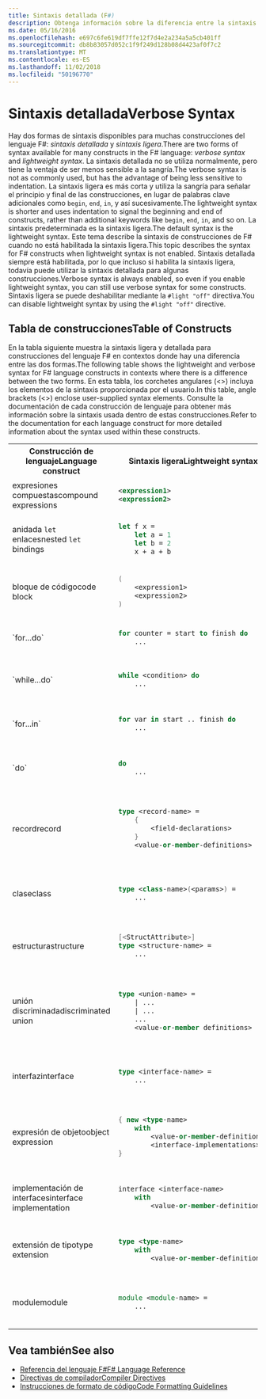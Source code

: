 ```yaml
---
title: Sintaxis detallada (F#)
description: Obtenga información sobre la diferencia entre la sintaxis ligera y detallado en el lenguaje de programación F#.
ms.date: 05/16/2016
ms.openlocfilehash: e697c6fe619df7ffe12f7d4e2a234a5a5cb401ff
ms.sourcegitcommit: db8b83057d052c1f9f249d128b08d4423af0f7c2
ms.translationtype: MT
ms.contentlocale: es-ES
ms.lasthandoff: 11/02/2018
ms.locfileid: "50196770"
---
```

# <a name="verbose-syntax"></a><span data-ttu-id="bacf6-103">Sintaxis detallada</span><span class="sxs-lookup"><span data-stu-id="bacf6-103">Verbose Syntax</span></span>

<span data-ttu-id="bacf6-104">Hay dos formas de sintaxis disponibles para muchas construcciones del lenguaje F#: *sintaxis detallada* y *sintaxis ligera*.</span><span class="sxs-lookup"><span data-stu-id="bacf6-104">There are two forms of syntax available for many constructs in the F# language: *verbose syntax* and *lightweight syntax*.</span></span> <span data-ttu-id="bacf6-105">La sintaxis detallada no se utiliza normalmente, pero tiene la ventaja de ser menos sensible a la sangría.</span><span class="sxs-lookup"><span data-stu-id="bacf6-105">The verbose syntax is not as commonly used, but has the advantage of being less sensitive to indentation.</span></span> <span data-ttu-id="bacf6-106">La sintaxis ligera es más corta y utiliza la sangría para señalar el principio y final de las construcciones, en lugar de palabras clave adicionales como `begin`, `end`, `in`, y así sucesivamente.</span><span class="sxs-lookup"><span data-stu-id="bacf6-106">The lightweight syntax is shorter and uses indentation to signal the beginning and end of constructs, rather than additional keywords like `begin`, `end`, `in`, and so on.</span></span> <span data-ttu-id="bacf6-107">La sintaxis predeterminada es la sintaxis ligera.</span><span class="sxs-lookup"><span data-stu-id="bacf6-107">The default syntax is the lightweight syntax.</span></span> <span data-ttu-id="bacf6-108">Este tema describe la sintaxis de construcciones de F# cuando no está habilitada la sintaxis ligera.</span><span class="sxs-lookup"><span data-stu-id="bacf6-108">This topic describes the syntax for F# constructs when lightweight syntax is not enabled.</span></span> <span data-ttu-id="bacf6-109">Sintaxis detallada siempre está habilitada, por lo que incluso si habilita la sintaxis ligera, todavía puede utilizar la sintaxis detallada para algunas construcciones.</span><span class="sxs-lookup"><span data-stu-id="bacf6-109">Verbose syntax is always enabled, so even if you enable lightweight syntax, you can still use verbose syntax for some constructs.</span></span> <span data-ttu-id="bacf6-110">Sintaxis ligera se puede deshabilitar mediante la `#light "off"` directiva.</span><span class="sxs-lookup"><span data-stu-id="bacf6-110">You can disable lightweight syntax by using the `#light "off"` directive.</span></span>

## <a name="table-of-constructs"></a><span data-ttu-id="bacf6-111">Tabla de construcciones</span><span class="sxs-lookup"><span data-stu-id="bacf6-111">Table of Constructs</span></span>

<span data-ttu-id="bacf6-112">En la tabla siguiente muestra la sintaxis ligera y detallada para construcciones del lenguaje F# en contextos donde hay una diferencia entre las dos formas.</span><span class="sxs-lookup"><span data-stu-id="bacf6-112">The following table shows the lightweight and verbose syntax for F# language constructs in contexts where there is a difference between the two forms.</span></span> <span data-ttu-id="bacf6-113">En esta tabla, los corchetes angulares (&lt;&gt;) incluya los elementos de la sintaxis proporcionada por el usuario.</span><span class="sxs-lookup"><span data-stu-id="bacf6-113">In this table, angle brackets (&lt;&gt;) enclose user-supplied syntax elements.</span></span> <span data-ttu-id="bacf6-114">Consulte la documentación de cada construcción de lenguaje para obtener más información sobre la sintaxis usada dentro de estas construcciones.</span><span class="sxs-lookup"><span data-stu-id="bacf6-114">Refer to the documentation for each language construct for more detailed information about the syntax used within these constructs.</span></span>

<table>
<tr>
<th><span data-ttu-id="bacf6-115">Construcción de lenguaje</span><span class="sxs-lookup"><span data-stu-id="bacf6-115">Language construct</span></span></th>
<th><span data-ttu-id="bacf6-116">Sintaxis ligera</span><span class="sxs-lookup"><span data-stu-id="bacf6-116">Lightweight syntax</span></span></th>
<th><span data-ttu-id="bacf6-117">Sintaxis detallada</span><span class="sxs-lookup"><span data-stu-id="bacf6-117">Verbose syntax</span></span></th>
</tr>
<tr>
<td>
<span data-ttu-id="bacf6-118">expresiones compuestas</span><span class="sxs-lookup"><span data-stu-id="bacf6-118">compound expressions</span></span>
</td>
<td>

```xml
<expression1>
<expression2>
```
</td><td>

```fsharp
<expression1>; <expression2>
```

</td>
</tr>
<tr><td>

<span data-ttu-id="bacf6-119">anidada `let` enlaces</span><span class="sxs-lookup"><span data-stu-id="bacf6-119">nested `let` bindings</span></span>

</td><td>

```fsharp
let f x =
    let a = 1
    let b = 2
    x + a + b
```

</td><td>

```fsharp
let f x =
    let a = 1 in
    let b = 2 in
    x + a + b
```

</td>
</tr>
<tr><td>
<span data-ttu-id="bacf6-120">bloque de código</span><span class="sxs-lookup"><span data-stu-id="bacf6-120">code block</span></span>
</td><td>

```fsharp
(
    <expression1>
    <expression2>
)
```

</td><td>

```fsharp
begin
    <expression1>;
    <expression2>;
end
```
</td>
</tr>
<tr><td>
`for...do`
</td><td>

```fsharp
for counter = start to finish do
    ...
```

</td><td>

```
for counter = start to finish do
    ...
done
```

</td>
</tr>
<tr><td>
`while...do`
</td><td>

```fsharp
while <condition> do
    ...
```

</td><td>

```fsharp
while <condition> do
    ...
done
```

</td>
</tr>
<tr><td>
`for...in`
</td><td>

```fsharp
for var in start .. finish do
    ...
```

</td><td>

```fsharp
for var in start .. finish do
    ...
done
```

</td>
</tr>
<tr><td>
`do`
</td><td>

```fsharp
do
    ...
```

</td><td>

```fsharp
do
    ...
in
```

</td>
</tr>
<tr><td><span data-ttu-id="bacf6-121">record</span><span class="sxs-lookup"><span data-stu-id="bacf6-121">record</span></span>
</td><td>

```fsharp
type <record-name> =
    {
        <field-declarations>
    }
    <value-or-member-definitions>
```

</td><td>

```fsharp
type <record-name> =
    {
        <field-declarations>
    }
    with
        <value-or-member-definitions>
    end
```

</td>
</tr>
<tr><td><span data-ttu-id="bacf6-122">clase</span><span class="sxs-lookup"><span data-stu-id="bacf6-122">class</span></span>
</td><td>

```fsharp
type <class-name>(<params>) =
    ...
```

</td><td>

```fsharp
type <class-name>(<params>) =
    class
        ...
    end
```

</td>
</tr>
<tr><td><span data-ttu-id="bacf6-123">estructura</span><span class="sxs-lookup"><span data-stu-id="bacf6-123">structure</span></span></td><td>

```fsharp
[<StructAttribute>]
type <structure-name> =
    ...
```

</td><td>

```fsharp
type <structure-name> =
    struct
        ...
    end
```

</td>
</tr>
<tr><td><span data-ttu-id="bacf6-124">unión discriminada</span><span class="sxs-lookup"><span data-stu-id="bacf6-124">discriminated union</span></span></td><td>

```fsharp
type <union-name> =
    | ...
    | ...
    ...
    <value-or-member definitions>
```

</td><td>

```fsharp
type <union-name> =
    | ...
    | ...
    ...
    with
        <value-or-member-definitions>
    end    
```

</td>
</tr>
<tr><td><span data-ttu-id="bacf6-125">interfaz</span><span class="sxs-lookup"><span data-stu-id="bacf6-125">interface</span></span></td><td>

```fsharp
type <interface-name> =
    ...
```
</td><td>

```fsharp
type <interface-name> =
    interface
        ...
    end
```

</td>
</tr>
<tr><td><span data-ttu-id="bacf6-126">expresión de objeto</span><span class="sxs-lookup"><span data-stu-id="bacf6-126">object expression</span></span></td><td>

```fsharp
{ new <type-name>
    with
        <value-or-member-definitions>
        <interface-implementations>
}
```

</td><td>

```fsharp
{ new <type-name>
    with
        <value-or-member-definitions>
    end
    <interface-implementations>
}
```

</td>
</tr>
<tr><td><span data-ttu-id="bacf6-127">implementación de interfaces</span><span class="sxs-lookup"><span data-stu-id="bacf6-127">interface implementation</span></span></td><td>

```fsharp
interface <interface-name>
    with
        <value-or-member-definitions>
```

</td><td>

```fsharp
interface <interface-name>
    with
        <value-or-member-definitions>
    end
```

</td>
</tr>
<tr><td><span data-ttu-id="bacf6-128">extensión de tipo</span><span class="sxs-lookup"><span data-stu-id="bacf6-128">type extension</span></span></td><td>

```fsharp
type <type-name>
    with
        <value-or-member-definitions>
```

</td><td>

```fsharp
type <type-name>
    with
        <value-or-member-definitions>
    end
```

</td>
</tr>
<tr><td><span data-ttu-id="bacf6-129">module</span><span class="sxs-lookup"><span data-stu-id="bacf6-129">module</span></span></td><td>

```fsharp
module <module-name> =
    ...
```

</td><td>

```fsharp
module <module-name> =
    begin
        ...
    end
```

</td>
</tr>
</table>

## <a name="see-also"></a><span data-ttu-id="bacf6-130">Vea también</span><span class="sxs-lookup"><span data-stu-id="bacf6-130">See also</span></span>

- [<span data-ttu-id="bacf6-131">Referencia del lenguaje F#</span><span class="sxs-lookup"><span data-stu-id="bacf6-131">F# Language Reference</span></span>](index.md)
- [<span data-ttu-id="bacf6-132">Directivas de compilador</span><span class="sxs-lookup"><span data-stu-id="bacf6-132">Compiler Directives</span></span>](compiler-directives.md)
- [<span data-ttu-id="bacf6-133">Instrucciones de formato de código</span><span class="sxs-lookup"><span data-stu-id="bacf6-133">Code Formatting Guidelines</span></span>](code-formatting-guidelines.md)
